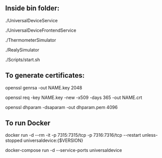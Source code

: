 ## Inside bin folder:

./UniversalDeviceService

./UniversalDeviceFrontendService

./ThermometerSimulator

./RealySimulator

./Scripts/start.sh

## To generate certificates:

openssl genrsa -out NAME.key 2048

openssl req -key NAME.key -new -x509 -days 365 -out NAME.crt

openssl dhparam -dsaparam -out dhparam.pem 4096

## To run Docker

docker run -d --rm -it -p 7315:7315/tcp -p 7316:7316/tcp --restart unless-stopped universaldevice:{$VERSION}

docker-compose run -d --service-ports universaldevice
